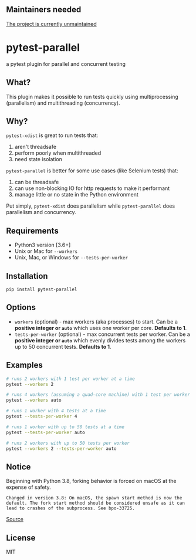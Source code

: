 ## Maintainers needed

[The project is currently unmaintained](https://github.com/browsertron/pytest-parallel/issues/104#issuecomment-1293941066)

# pytest-parallel
a pytest plugin for parallel and concurrent testing

## What?

This plugin makes it possible to run tests quickly using multiprocessing (parallelism) and multithreading (concurrency).

## Why?

`pytest-xdist` is great to run tests that:
  1. aren't threadsafe
  2. perform poorly when multithreaded
  3. need state isolation

`pytest-parallel` is better for some use cases (like Selenium tests) that:
  1. can be threadsafe
  2. can use non-blocking IO for http requests to make it performant
  3. manage little or no state in the Python environment

Put simply, `pytest-xdist` does parallelism while `pytest-parallel` does parallelism and concurrency.

## Requirements

* Python3 version [3.6+]
* Unix or Mac for `--workers`
* Unix, Mac, or Windows for `--tests-per-worker`

## Installation

`pip install pytest-parallel`

## Options

* `workers` (optional) - max workers (aka processes) to start. Can be a **positive integer or `auto`** which uses one worker per core. **Defaults to 1**.
* `tests-per-worker` (optional) - max concurrent tests per worker. Can be a **positive integer or `auto`** which evenly divides tests among the workers up to 50 concurrent tests. **Defaults to 1**.

## Examples

```bash
# runs 2 workers with 1 test per worker at a time
pytest --workers 2

# runs 4 workers (assuming a quad-core machine) with 1 test per worker
pytest --workers auto

# runs 1 worker with 4 tests at a time
pytest --tests-per-worker 4

# runs 1 worker with up to 50 tests at a time
pytest --tests-per-worker auto

# runs 2 workers with up to 50 tests per worker
pytest --workers 2 --tests-per-worker auto
```

## Notice

Beginning with Python 3.8, forking behavior is forced on macOS at the expense of safety.

    Changed in version 3.8: On macOS, the spawn start method is now the default. The fork start method should be considered unsafe as it can lead to crashes of the subprocess. See bpo-33725.

[Source](https://docs.python.org/3/library/multiprocessing.html#contexts-and-start-methods)

## License

MIT
